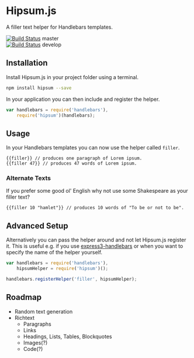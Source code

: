 Hipsum.js
================

A filler text helper for Handlebars templates.

[![Build Status](https://travis-ci.org/MarcDiethelm/Hipsum.js.png?branch=master)](https://travis-ci.org/MarcDiethelm/Hipsum.js) master<br>
[![Build Status](https://travis-ci.org/MarcDiethelm/Hipsum.js.png?branch=develop)](https://travis-ci.org/MarcDiethelm/Hipsum.js) develop

## Installation

Install Hipsum.js in your project folder using a terminal.

```Bash
npm install hipsum --save
```

In your application you can then include and register the helper.

```js
var handlebars = require('handlebars'),
    require('hipsum')(handlebars);
```

## Usage

In your Handlebars templates you can now use the helper called `filler`.

```Handlebars
{{filler}} // produces one paragraph of Lorem ipsum.
{{filler 47}} // produces 47 words of Lorem ipsum.
```

### Alternate Texts

If you prefer some good ol' English why not use some Shakespeare as your filler text?

```Handlebars
{{filler 10 "hamlet"}} // produces 10 words of "To be or not to be".
```

## Advanced Setup

Alternatively you can pass the helper around and not let Hipsum.js register it. This is useful e.g. if you use
[express3-handlebars](https://github.com/ericf/express3-handlebars) or when you want to specify the name of the helper
yourself. 

```js
var handlebars = require('handlebars'),
    hipsumHelper = require('hipsum')();

handlebars.registerHelper('filler', hipsumHelper);
```

## Roadmap

- Random text generation
- Richtext
	- Paragraphs
	- Links
	- Headings, Lists, Tables, Blockquotes
	- Images(?)
	- Code(?)